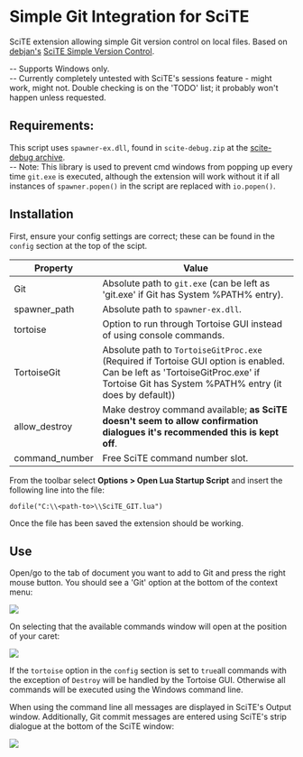 Simple Git Integration for SciTE
===

SciTE extension allowing simple Git version control on local files. Based on [debjan's](https://github.com/debjan) [SciTE Simple Version Control](https://github.com/debjan/scite-simple-version-control).

-- Supports Windows only.  
-- Currently completely untested with SciTE's sessions feature - might work, might not. Double checking is on the 'TODO' list; it probably won't happen unless requested.

Requirements:
---
This script uses `spawner-ex.dll`, found in `scite-debug.zip` at the [scite-debug archive](http://files.luaforge.net/releases/scitedebug/scitedebug/0.9.1).  
-- Note: This library is used to prevent cmd windows from popping up every time `git.exe` is executed, although the extension will work without it if all instances of `spawner.popen()` in the script are replaced with `io.popen()`.

Installation
---
First, ensure your config settings are correct; these can be found in the `config` section at the top of the scipt.

|Property|Value|
|-------|-----|
|Git|Absolute path to  `git.exe`  (can be left as 'git.exe' if Git has System %PATH% entry).|
|spawner_path|Absolute path to `spawner-ex.dll`.|
|tortoise|Option to run through Tortoise GUI instead of using console commands.|
|TortoiseGit|Absolute path to `TortoiseGitProc.exe`  (Required if Tortoise GUI option is enabled. Can be left as 'TortoiseGitProc.exe' if Tortoise Git has System %PATH% entry (it does by default))|
|allow_destroy|Make destroy command available; **as SciTE doesn't seem to allow confirmation dialogues it's recommended this is kept off**.|
|command_number|Free SciTE command number slot.|

From the toolbar select **Options > Open Lua Startup Script** and insert the following line into the file:

`dofile("C:\\<path-to>\\SciTE_GIT.lua")`

Once the file has been saved the extension should be working.

Use
---
Open/go to the tab of document you want to add to Git and press the right mouse button. You should see a 'Git' option at the bottom of the context menu:

![](http://i.imgur.com/9bYFhqt.png)

On selecting that the available commands window will open at the position of your caret:

![](http://i.imgur.com/TOHswrE.png)



If the `tortoise` option in the `config` section is set to `true`all commands with the exception of `Destroy` will be handled by the Tortoise GUI. Otherwise all commands will be executed using the Windows command line.

When using the command line all messages are displayed in SciTE's Output window. Additionally, Git commit messages are entered using SciTE's strip dialogue at the bottom of the SciTE window:

![](http://i.imgur.com/IzLqVqq.png)
